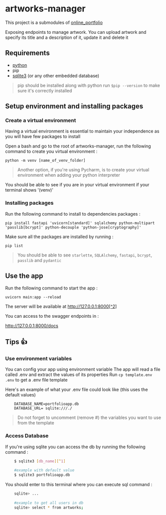 # artworks-manager

This project is a submodules of [online_portfolio](https://github.com/AliciaFramboise/online-portfolio/tree/master)

Exposing endpoints to manage artwork.
You can upload artwork and specify its title and a description of it, update it and delete it

## Requirements
- [python](https://www.python.org/downloads/)
- pip 
- [sqlite3](https://dev.to/dendihandian/installing-sqlite3-in-windows-44eb) (or any other embedded database)

>pip should be installed along with python run `$pip --version` to make sure it's correctly installed

## Setup environment and installing packages

### Create a virtual environment 
Having a virtual environment is essential to maintain your independence 
as you will have few packages to install

Open a bash and go to the root of artworks-manager, run the following command to create you virtual environment :

`python -m venv [name_of_venv_folder]`

> Another option, if you're using Pycharm, is to create your virtual environment when adding your python interpreter

You should be able to see if you are in your virtual environment if your terminal shows '(venv)'

### Installing packages

Run the following command to install to dependencies packages :

`pip install fastapi 'uvicorn[standard]' sqlalchemy python-multipart 'passlib[bcrypt]' python-decouple 'python-jose[cryptography]'`


Make sure all the packages are installed by running :

`pip list`

> You should be able to see `starlette`, `SQLAlchemy`, `fastapi`, `bcrypt`, `passlib` and `pydantic`

## Use the app

Run the following command to start the app :

`uvicorn main:app --reload`

The server will be available at  http://127.0.0.1:8000[^2]

You can access to the swagger endpoints in :

 http://127.0.0.1:8000/docs 

[^2]: Modify url and port app by using APP_URL and APP_PORT properties in you .env file
 
## Tips :+1: 

### Use environment variables

You can config your app using environment variable
The app will read a file called .env and extract the values of its properties
Run `cp template.env .env` to get a .env file template

Here's an example of what your .env file could look like (this uses the default values)
```
    DATABASE_NAME=portfolioapp.db
    DATABASE_URL= sqlite:///./
```
> Do not forget to uncomment (remove #) the variables you want to use from the template


### Access Database

If you're using sqlite you can access the db by running the following command : 
``` bash
    $ sqlite3 [db_name][^1]
    
    #example with default value
    $ sqlite3 portfolioapp.db
```
[^1]: You can change your database name by using DATABASE_NAME environment variable

You should enter to this terminal where you can execute sql command :
``` bash
    sqlite> ...
    
    #example to get all users in db
    sqlite> select * from artworks;
```
